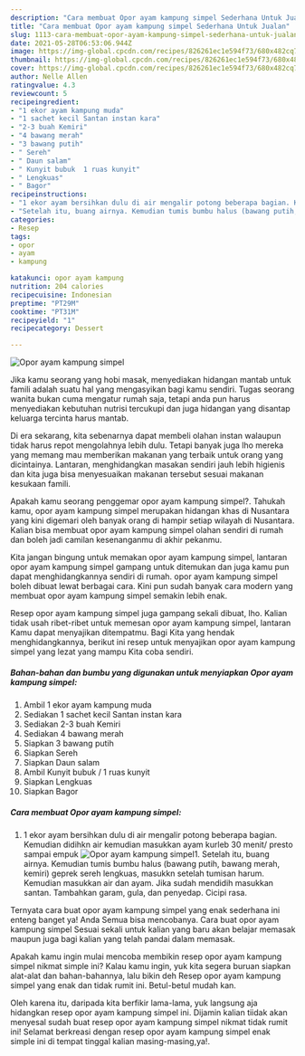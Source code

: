 ```yaml
---
description: "Cara membuat Opor ayam kampung simpel Sederhana Untuk Jualan"
title: "Cara membuat Opor ayam kampung simpel Sederhana Untuk Jualan"
slug: 1113-cara-membuat-opor-ayam-kampung-simpel-sederhana-untuk-jualan
date: 2021-05-28T06:53:06.944Z
image: https://img-global.cpcdn.com/recipes/826261ec1e594f73/680x482cq70/opor-ayam-kampung-simpel-foto-resep-utama.jpg
thumbnail: https://img-global.cpcdn.com/recipes/826261ec1e594f73/680x482cq70/opor-ayam-kampung-simpel-foto-resep-utama.jpg
cover: https://img-global.cpcdn.com/recipes/826261ec1e594f73/680x482cq70/opor-ayam-kampung-simpel-foto-resep-utama.jpg
author: Nelle Allen
ratingvalue: 4.3
reviewcount: 5
recipeingredient:
- "1 ekor ayam kampung muda"
- "1 sachet kecil Santan instan kara"
- "2-3 buah Kemiri"
- "4 bawang merah"
- "3 bawang putih"
- " Sereh"
- " Daun salam"
- " Kunyit bubuk  1 ruas kunyit"
- " Lengkuas"
- " Bagor"
recipeinstructions:
- "1 ekor ayam bersihkan dulu di air mengalir potong beberapa bagian. Kemudian didihkn air kemudian masukkan ayam kurleb 30 menit/ presto sampai empuk"
- "Setelah itu, buang airnya. Kemudian tumis bumbu halus (bawang putih, bawang merah, kemiri) geprek sereh lengkuas, masukkn setelah tumisan harum. Kemudian masukkan air dan ayam. Jika sudah mendidih masukkan santan. Tambahkan garam, gula, dan penyedap. Cicipi rasa."
categories:
- Resep
tags:
- opor
- ayam
- kampung

katakunci: opor ayam kampung 
nutrition: 204 calories
recipecuisine: Indonesian
preptime: "PT29M"
cooktime: "PT31M"
recipeyield: "1"
recipecategory: Dessert

---
```



![Opor ayam kampung simpel](https://img-global.cpcdn.com/recipes/826261ec1e594f73/680x482cq70/opor-ayam-kampung-simpel-foto-resep-utama.jpg)

Jika kamu seorang yang hobi masak, menyediakan hidangan mantab untuk famili adalah suatu hal yang mengasyikan bagi kamu sendiri. Tugas seorang  wanita bukan cuma mengatur rumah saja, tetapi anda pun harus menyediakan kebutuhan nutrisi tercukupi dan juga hidangan yang disantap keluarga tercinta harus mantab.

Di era  sekarang, kita sebenarnya dapat membeli olahan instan walaupun tidak harus repot mengolahnya lebih dulu. Tetapi banyak juga lho mereka yang memang mau memberikan makanan yang terbaik untuk orang yang dicintainya. Lantaran, menghidangkan masakan sendiri jauh lebih higienis dan kita juga bisa menyesuaikan makanan tersebut sesuai makanan kesukaan famili. 



Apakah kamu seorang penggemar opor ayam kampung simpel?. Tahukah kamu, opor ayam kampung simpel merupakan hidangan khas di Nusantara yang kini digemari oleh banyak orang di hampir setiap wilayah di Nusantara. Kalian bisa membuat opor ayam kampung simpel olahan sendiri di rumah dan boleh jadi camilan kesenanganmu di akhir pekanmu.

Kita jangan bingung untuk memakan opor ayam kampung simpel, lantaran opor ayam kampung simpel gampang untuk ditemukan dan juga kamu pun dapat menghidangkannya sendiri di rumah. opor ayam kampung simpel boleh dibuat lewat berbagai cara. Kini pun sudah banyak cara modern yang membuat opor ayam kampung simpel semakin lebih enak.

Resep opor ayam kampung simpel juga gampang sekali dibuat, lho. Kalian tidak usah ribet-ribet untuk memesan opor ayam kampung simpel, lantaran Kamu dapat menyajikan ditempatmu. Bagi Kita yang hendak menghidangkannya, berikut ini resep untuk menyajikan opor ayam kampung simpel yang lezat yang mampu Kita coba sendiri.

<!--inarticleads1-->

##### Bahan-bahan dan bumbu yang digunakan untuk menyiapkan Opor ayam kampung simpel:

1. Ambil 1 ekor ayam kampung muda
1. Sediakan 1 sachet kecil Santan instan kara
1. Sediakan 2-3 buah Kemiri
1. Sediakan 4 bawang merah
1. Siapkan 3 bawang putih
1. Siapkan  Sereh
1. Siapkan  Daun salam
1. Ambil  Kunyit bubuk / 1 ruas kunyit
1. Siapkan  Lengkuas
1. Siapkan  Bagor




<!--inarticleads2-->

##### Cara membuat Opor ayam kampung simpel:

1. 1 ekor ayam bersihkan dulu di air mengalir potong beberapa bagian. Kemudian didihkn air kemudian masukkan ayam kurleb 30 menit/ presto sampai empuk
<img src="https://img-global.cpcdn.com/steps/f68f1b893f29b24d/160x128cq70/opor-ayam-kampung-simpel-langkah-memasak-1-foto.jpg" alt="Opor ayam kampung simpel">1. Setelah itu, buang airnya. Kemudian tumis bumbu halus (bawang putih, bawang merah, kemiri) geprek sereh lengkuas, masukkn setelah tumisan harum. Kemudian masukkan air dan ayam. Jika sudah mendidih masukkan santan. Tambahkan garam, gula, dan penyedap. Cicipi rasa.




Ternyata cara buat opor ayam kampung simpel yang enak sederhana ini enteng banget ya! Anda Semua bisa mencobanya. Cara buat opor ayam kampung simpel Sesuai sekali untuk kalian yang baru akan belajar memasak maupun juga bagi kalian yang telah pandai dalam memasak.

Apakah kamu ingin mulai mencoba membikin resep opor ayam kampung simpel nikmat simple ini? Kalau kamu ingin, yuk kita segera buruan siapkan alat-alat dan bahan-bahannya, lalu bikin deh Resep opor ayam kampung simpel yang enak dan tidak rumit ini. Betul-betul mudah kan. 

Oleh karena itu, daripada kita berfikir lama-lama, yuk langsung aja hidangkan resep opor ayam kampung simpel ini. Dijamin kalian tiidak akan menyesal sudah buat resep opor ayam kampung simpel nikmat tidak rumit ini! Selamat berkreasi dengan resep opor ayam kampung simpel enak simple ini di tempat tinggal kalian masing-masing,ya!.

